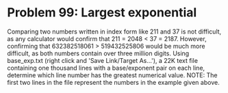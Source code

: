# Problem 99: Largest exponential
Comparing two numbers written in index form like 211 and 37 is not
difficult, as any calculator would confirm that 211 = 2048 &lt; 37 =
2187. However, confirming that 632382518061 &gt; 519432525806 would be
much more difficult, as both numbers contain over three million digits.
Using base\_exp.txt (right click and 'Save Link/Target As...'), a 22K
text file containing one thousand lines with a base/exponent pair on
each line, determine which line number has the greatest numerical value.
NOTE: The first two lines in the file represent the numbers in the
example given above.
